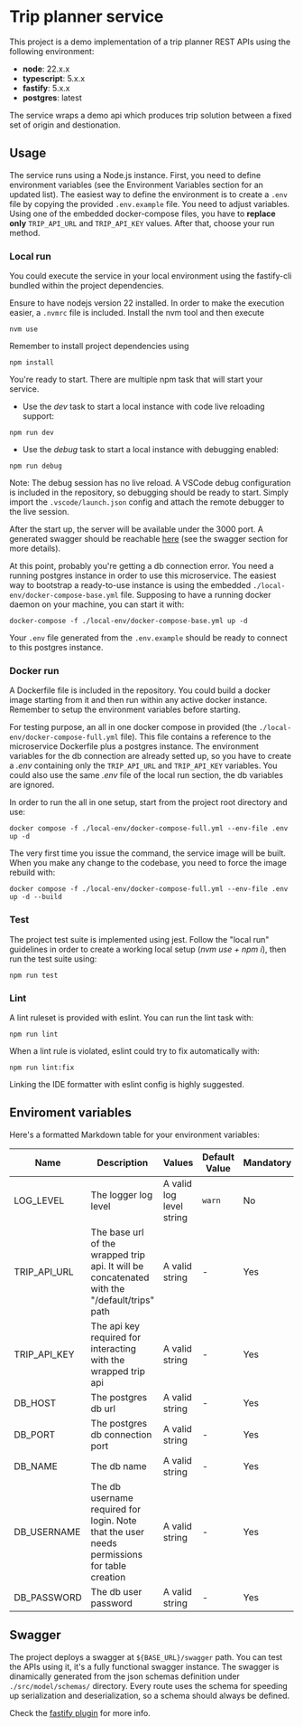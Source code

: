 # Trip planner service 
This project is a demo implementation of a trip planner REST APIs using the following environment:

- **node**: 22.x.x
- **typescript**: 5.x.x
- **fastify**: 5.x.x
- **postgres**: latest

The service wraps a demo api which produces trip solution between a fixed set of origin and destionation.

## Usage

The service runs using a Node.js instance. First, you need to define environment variables (see the Environment Variables section for an updated list).
The easiest way to define the environment is to create a `.env` file by copying the provided `.env.example` file. You need to adjust variables.
Using one of the embedded docker-compose files, you have to **replace only** `TRIP_API_URL` and `TRIP_API_KEY` values.
After that, choose your run method.

### Local run

You could execute the service in your local environment using the fastify-cli bundled within the project dependencies.

Ensure to have nodejs version 22 installed. In order to make the execution easier, a ```.nvmrc``` file is included. Install the nvm tool and then execute

```
nvm use
```

Remember to install project dependencies using

```
npm install
```

You're ready to start. There are multiple npm task that will start your service.

- Use the *dev* task to start a local instance with code live reloading support:

```
npm run dev
```


- Use the *debug* task to start a local instance with debugging enabled:

```
npm run debug
```

Note: The debug session has no live reload. A VSCode debug configuration is included in the repository, so debugging should be ready to start. Simply import the `.vscode/launch.json` config and attach the remote debugger to the live session.

After the start up, the server will be available under the 3000 port. A generated swagger should be
reachable [here](http://localhost:3000/swagger) (see the swagger section for more details).

At this point, probably you're getting a db connection error. You need a running postgres instance in order to use this microservice. The easiest way to bootstrap a ready-to-use instance is using the embedded `./local-env/docker-compose-base.yml` file. Supposing to have a running docker daemon on your machine, you can start it with:

```
docker-compose -f ./local-env/docker-compose-base.yml up -d
```

Your `.env` file generated from the `.env.example` should be ready to connect to this postgres instance.

### Docker run

A Dockerfile file is included in the repository. You could build a docker image starting from it and then run within any active docker instance. Remember to setup the environment variables before starting.

For testing purpose, an all in one docker compose in provided (the `./local-env/docker-compose-full.yml` file). This file contains a reference to the microservice Dockerfile plus a postgres instance. The environment variables for the db connection are already setted up, so you have to create a *.env* containing only the `TRIP_API_URL` and `TRIP_API_KEY` variables. You could also use the same *.env* file of the local run section, the db variables are ignored.

In order to run the all in one setup, start from the project root directory and use:

```
docker compose -f ./local-env/docker-compose-full.yml --env-file .env up -d
```

The very first time you issue the command, the service image will be built. When you make any change to the codebase, you need to force the image rebuild with:

```
docker compose -f ./local-env/docker-compose-full.yml --env-file .env up -d --build
```

### Test

The project test suite is implemented using jest. Follow the "local run" guidelines in order to create a working local setup (*nvm use + npm i*), then run the test suite using:

```
npm run test
```

### Lint

A lint ruleset is provided with eslint.
You can run the lint task with:

```
npm run lint
```

When a lint rule is violated, eslint could try to fix automatically with:

```
npm run lint:fix
```

Linking the IDE formatter with eslint config is highly suggested.

## Enviroment variables

Here's a formatted Markdown table for your environment variables:

| Name | Description | Values | Default Value | Mandatory |
|------|-------------|---------|---------------|-----------|
| LOG_LEVEL | The logger log level | A valid log level string | `warn` | No |
| TRIP_API_URL | The base url of the wrapped trip api. It will be concatenated with the "/default/trips" path | A valid string | - | Yes |
| TRIP_API_KEY | The api key required for interacting with the wrapped trip api | A valid string | - | Yes |
| DB_HOST | The postgres db url | A valid string | - | Yes |
| DB_PORT | The postgres db connection port | A valid string | - | Yes |
| DB_NAME | The db name | A valid string | - | Yes |
| DB_USERNAME | The db username required for login. Note that the user needs permissions for table creation | A valid string | - | Yes |
| DB_PASSWORD | The db user password | A valid string | - | Yes |

## Swagger

The project deploys a swagger at ```${BASE_URL}/swagger``` path. You can test the APIs using it, it's a fully functional swagger instance.
The swagger is dinamically generated from the json schemas definition under ```./src/model/schemas/``` directory. Every route uses the schema for speeding up serialization and deserialization, so a schema should always be defined.

Check the [fastify plugin](https://github.com/fastify/fastify-swagger) for more info.

